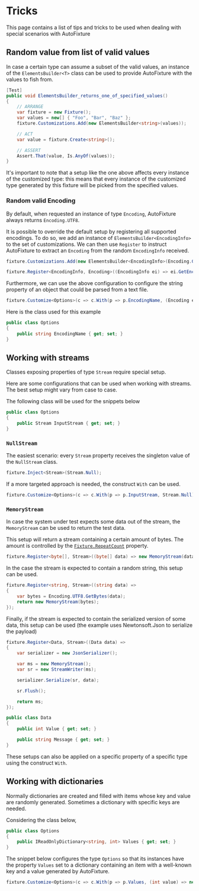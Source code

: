 # Tricks

This page contains a list of tips and tricks to be used when dealing with special scenarios with AutoFixture

## Random value from list of valid values

In case a certain type can assume a subset of the valid values, an instance of the `ElementsBuilder<T>` class can be used to provide AutoFixture with the values to fish from.

```csharp
[Test]
public void ElementsBuilder_returns_one_of_specified_values()
{
    // ARRANGE
    var fixture = new Fixture();
    var values = new[] { "Foo", "Bar", "Baz" };
    fixture.Customizations.Add(new ElementsBuilder<string>(values));

    // ACT
    var value = fixture.Create<string>();

    // ASSERT
    Assert.That(value, Is.AnyOf(values));
}
```

It's important to note that a setup like the one above affects every instance of the customized type: this means that every instance of the customized type generated by this fixture will be picked from the specified values.

### Random valid Encoding

By default, when requested an instance of type `Encoding`, AutoFixture always returns `Encoding.UTF8`.

It is possible to override the default setup by registering all supported encodings. To do so, we add an instance of `ElementsBuilder<EncodingInfo>` to the set of customizations. We can then use `Register` to instruct AutoFixture to extract an `Encoding` from the random `EncodingInfo` received.

```csharp
fixture.Customizations.Add(new ElementsBuilder<EncodingInfo>(Encoding.GetEncodings()));

fixture.Register<EncodingInfo, Encoding>((EncodingInfo ei) => ei.GetEncoding());
```

Furthermore, we can use the above configuration to configure the string property of an object that could be parsed from a text file.

```csharp
fixture.Customize<Options>(c => c.With(p => p.EncodingName, (Encoding encoding) => encoding.WebName));
```

Here is the class used for this example

```csharp
public class Options
{
    public string EncodingName { get; set; }
}
```

## Working with streams

Classes exposing properties of type `Stream` require special setup.

Here are some configurations that can be used when working with streams. The best setup might vary from case to case.

The following class will be used for the snippets below

```csharp
public class Options
{
    public Stream InputStream { get; set; }
}
```

### `NullStream`

The easiest scenario: every `Stream` property receives the singleton value of the `NullStream` class.

```csharp
fixture.Inject<Stream>(Stream.Null);
```

If a more targeted approach is needed, the construct `With` can be used.

```csharp
fixture.Customize<Options>(c => c.With(p => p.InputStream, Stream.Null));
```

### `MemoryStream`

In case the system under test expects some data out of the stream, the `MemoryStream` can be used to return the test data.

This setup will return a stream containing a certain amount of bytes. The amount is controlled by the [`Fixture.RepeatCount`](./fixture.md#properties-of-ifixture) property.

```csharp
fixture.Register<byte[], Stream>((byte[] data) => new MemoryStream(data));
```

In the case the stream is expected to contain a random string, this setup can be used.

```csharp
fixture.Register<string, Stream>((string data) => 
{
    var bytes = Encoding.UTF8.GetBytes(data);
    return new MemoryStream(bytes);
});
```

Finally, if the stream is expected to contain the serialized version of some data, this setup can be used \(the example uses Newtonsoft.Json to serialize the payload\)

```csharp
fixture.Register<Data, Stream>((Data data) => 
{   
    var serializer = new JsonSerializer();

    var ms = new MemoryStream();
    var sr = new StreamWriter(ms);

    serializer.Serialize(sr, data);

    sr.Flush();

    return ms;
});

public class Data
{
    public int Value { get; set; }

    public string Message { get; set; }
}
```

These setups can also be applied on a specific property of a specific type using the construct `With`.

## Working with dictionaries

Normally dictionaries are created and filled with items whose key and value are randomly generated. Sometimes a dictionary with specific keys are needed.

Considering the class below,

```csharp
public class Options
{
    public IReadOnlyDictionary<string, int> Values { get; set; }
}
```

The snippet below configures the type `Options` so that its instances have the property `Values` set to a dictionary containing an item with a well-known key and a value generated by AutoFixture.

```csharp
fixture.Customize<Options>(c => c.With(p => p.Values, (int value) => new Dictionary<string, int> { ["my key"] = value }));
```

